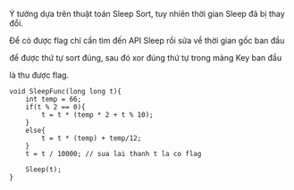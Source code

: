 Ý tưởng dựa trên thuật toán Sleep Sort, tuy nhiên thời gian Sleep đã bị thay đổi.

Để có được flag chỉ cần tìm đến API Sleep rồi sửa về thời gian gốc ban đầu

để được thứ tự sort đúng, sau đó xor đúng thứ tự trong mảng Key ban đầu

là thu được flag.

```
void SleepFunc(long long t){
	int temp = 66;
	if(t % 2 == 0){
		t = t * (temp * 2 + t % 10);
	}
	else{
		t = t * (temp) + temp/12;
	}
	t = t / 10000; // sua lai thanh t la co flag
	
	Sleep(t);
}
```
